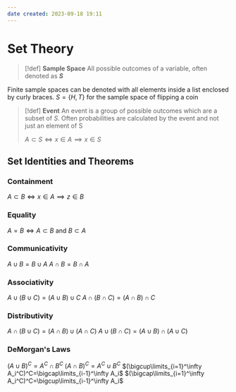 ```yaml
---
date created: 2023-09-18 19:11
---
```


# Set Theory

> [!def]
> **Sample Space**
> All possible outcomes of a variable, often denoted as **$S$**

Finite sample spaces can be denoted with all elements inside a list enclosed by curly braces.
$S=\{H,T\}$ for the sample space of flipping a coin

> [!def]
> **Event**
> An event is a group of possible outcomes which are a subset of $S$. Often probabilities are calculated by the event and not just an element of S
>
> $A\subset S\iff x\in A \implies x\in S$

## Set Identities and Theorems

### Containment

$A\subset B\iff x\in A \implies z\in B$

### Equality

$A=B\iff A\subset B\text{ and }B\subset A$

### Communicativity

$A\cup B=B\cup A$
$A\cap B=B\cap A$

### Associativity

$A\cup(B\cup C)=(A\cup B)\cup C$
$A\cap(B\cap C)=(A\cap B)\cap C$

### Distributivity

$A\cap(B\cup C)=(A\cap B)\cup(A\cap C)$
$A\cup(B\cap C)=(A\cup B)\cap(A\cup C)$

### DeMorgan's Laws

$(A\cup B)^C=A^C\cap B^C$
$(A\cap B)^C=A^C\cup B^C$
$(\bigcup\limits_{i=1}^\infty A_i^C)^C=\bigcap\limits_{i-1}^\infty A_i$
$(\bigcap\limits_{i=1}^\infty A_i^C)^C=\bigcup\limits_{i-1}^\infty A_i$

